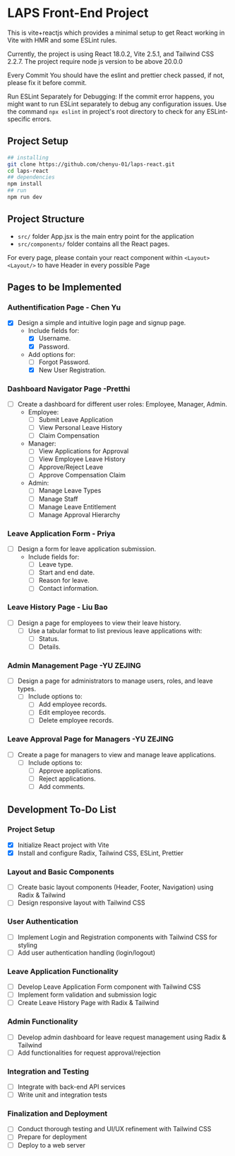 # LAPS Front-End Project

This is vite+reactjs which provides a minimal setup to get React working in Vite with HMR and some ESLint rules.

Currently, the project is using React 18.0.2, Vite 2.5.1, and Tailwind CSS 2.2.7. The project require node js version to be above 20.0.0

Every Commit You should have the eslint and prettier check passed, if not, please fix it before commit.

Run ESLint Separately for Debugging: If the commit error happens, you might want to run ESLint separately to debug any configuration issues. Use the command `npx eslint` in project's root directory to check for any ESLint-specific errors.

## Project Setup

```bash
## installing
git clone https://github.com/chenyu-01/laps-react.git
cd laps-react
## dependencies
npm install
## run
npm run dev
```

## Project Structure

- `src/` folder App.jsx is the main entry point for the application
- `src/components/` folder contains all the React pages.

For every page, please contain your react component within `<Layout><Layout/>` to have Header in every possible Page

## Pages to be Implemented

### Authentification Page - Chen Yu

- [x] Design a simple and intuitive login page and signup page.
  - Include fields for:
    - [x] Username.
    - [x] Password.
  - Add options for:
    - [ ] Forgot Password.
    - [x] New User Registration.

### Dashboard Navigator Page -Pretthi

- [ ] Create a dashboard for different user roles: Employee, Manager, Admin.
  - Employee:
    - [ ] Submit Leave Application
    - [ ] View Personal Leave History
    - [ ] Claim Compensation
  - Manager:
    - [ ] View Applications for Approval
    - [ ] View Employee Leave History
    - [ ] Approve/Reject Leave
    - [ ] Approve Compensation Claim
  - Admin:
    - [ ] Manage Leave Types
    - [ ] Manage Staff
    - [ ] Manage Leave Entitlement
    - [ ] Manage Approval Hierarchy

### Leave Application Form - Priya

- [ ] Design a form for leave application submission.
  - Include fields for:
    - [ ] Leave type.
    - [ ] Start and end date.
    - [ ] Reason for leave.
    - [ ] Contact information.

### Leave History Page - Liu Bao

- [ ] Design a page for employees to view their leave history.
  - [ ] Use a tabular format to list previous leave applications with:
    - [ ] Status.
    - [ ] Details.

### Admin Management Page -YU ZEJING

- [ ] Design a page for administrators to manage users, roles, and leave types.
  - [ ] Include options to:
    - [ ] Add employee records.
    - [ ] Edit employee records.
    - [ ] Delete employee records.

### Leave Approval Page for Managers -YU ZEJING

- [ ] Create a page for managers to view and manage leave applications.
  - [ ] Include options to:
    - [ ] Approve applications.
    - [ ] Reject applications.
    - [ ] Add comments.

## Development To-Do List

### Project Setup

- [x] Initialize React project with Vite
- [x] Install and configure Radix, Tailwind CSS, ESLint, Prettier

### Layout and Basic Components

- [ ] Create basic layout components (Header, Footer, Navigation) using Radix & Tailwind
- [ ] Design responsive layout with Tailwind CSS

### User Authentication

- [ ] Implement Login and Registration components with Tailwind CSS for styling
- [ ] Add user authentication handling (login/logout)

### Leave Application Functionality

- [ ] Develop Leave Application Form component with Tailwind CSS
- [ ] Implement form validation and submission logic
- [ ] Create Leave History Page with Radix & Tailwind

### Admin Functionality

- [ ] Develop admin dashboard for leave request management using Radix & Tailwind
- [ ] Add functionalities for request approval/rejection

### Integration and Testing

- [ ] Integrate with back-end API services
- [ ] Write unit and integration tests

### Finalization and Deployment

- [ ] Conduct thorough testing and UI/UX refinement with Tailwind CSS
- [ ] Prepare for deployment
- [ ] Deploy to a web server
